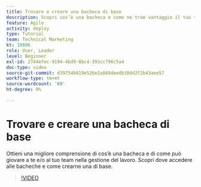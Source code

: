 ```yaml
---
title: Trovare e creare una bacheca di base
description: Scopri cos’è una bacheca e come ne trae vantaggio il tuo team, come trovare una bacheca e come crearne una per conto tuo.
feature: Agile
activity: deploy
type: Tutorial
team: Technical Marketing
kt: 10806
role: User, Leader
level: Beginner
exl-id: 2744efec-9194-4bd9-8bc4-391cc796c5a4
doc-type: video
source-git-commit: d39754b619e526e1a869deedb38dd2f2b43aee57
workflow-type: tm+mt
source-wordcount: '69'
ht-degree: 0%

---
```


# Trovare e creare una bacheca di base

Ottieni una migliore comprensione di cos’è una bacheca e di come può giovare a te e/o al tuo team nella gestione del lavoro. Scopri dove accedere alle bacheche e come crearne una di base.

>[!VIDEO](https://video.tv.adobe.com/v/346548)
